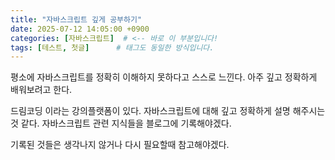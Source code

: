 ```yaml
---
title: "자바스크립트 깊게 공부하기"
date: 2025-07-12 14:05:00 +0900
categories: [자바스크립트]  # <-- 바로 이 부분입니다!
tags: [테스트, 첫글]      # 태그도 동일한 방식입니다.
---
```


평소에 자바스크립트를 정확히 이해하지 못하다고 스스로 느낀다.
아주 깊고 정확하게 배워보려고 한다.

드림코딩 이라는 강의플랫폼이 있다.
자바스크립트에 대해 깊고 정확하게 설명 해주시는 것 같다.
자바스크립트 관련 지식들을 블로그에 기록해야겠다.

기록된 것들은 생각나지 않거나 다시 필요할때 참고해야겠다.